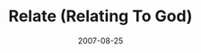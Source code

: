 ---
layout: music 
title: "Relate (Relating To God)"
series: "Seek"
date: 2007-08-25 
description: "Crossroads is designed to be a place where we can all seek God, regardless of our starting point. Unfortunately, many of us have never had a healthy seeking process modeled for us. During this four-week series we'll explore the basics of seeking, from how"
audio: "http://www.crossroads.net/audio/2007/2007_06_Seek/Seek_03_Relate_08-25-07_Tome.mp3"
audio-duration: "48:59"
src: "http://www.crossroads.net/players/media/series/bigscreen.seek.jpg"
---